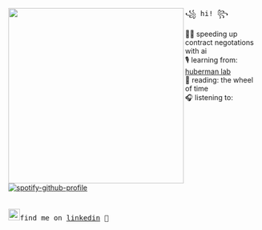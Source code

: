   <img align="left" width="350" src="https://github.com/15MariamS/15MariamS/assets/81782111/641195d5-630a-4cba-aed4-644bd6b374bc"> <samp> ꧁ hi! ꧂<br>

  👩‍💻 speeding up contract negotations with ai <br> 
  🎙️ learning from: [huberman lab](https://hubermanlab.com/nutrients-for-brain-health-and-performance/) <br>
  📖 reading: the wheel of time <br> 
  🎧 listening to: <br> </samp>
[![spotify-github-profile](https://spotify-github-profile.vercel.app/api/view.svg?uid=1255006549&cover_image=true&theme=novatorem)](https://github.com/kittinan/spotify-github-profile) <br>
<br><br>
<samp><img src="https://blog.waalaxy.com/wp-content/uploads/2021/01/LinkedIn-Symbole.png" width="23">find me on [linkedin](https://www.linkedin.com/in/ms-/) 💭
